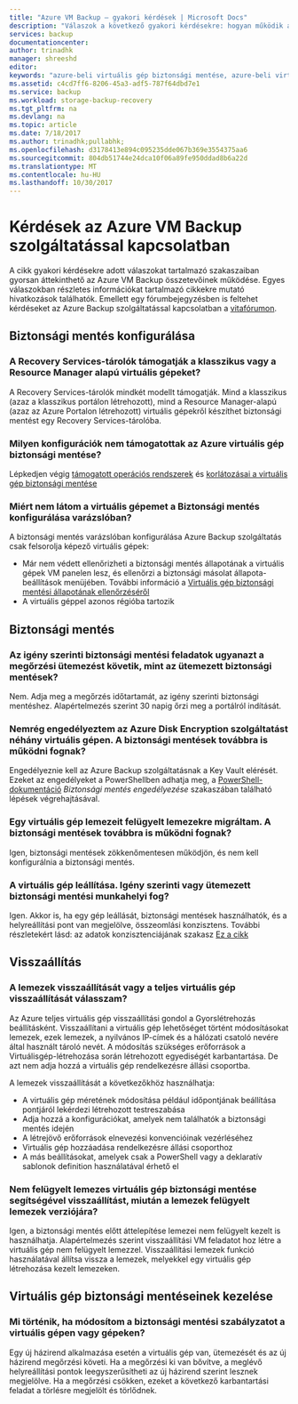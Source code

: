```yaml
---
title: "Azure VM Backup – gyakori kérdések | Microsoft Docs"
description: "Válaszok a következő gyakori kérdésekre: hogyan működik az Azure-beli virtuális gépek biztonsági mentése, mik a korlátozások, és mi történik, ha módosítások történnek a szabályzatban"
services: backup
documentationcenter: 
author: trinadhk
manager: shreeshd
editor: 
keywords: "azure-beli virtuális gép biztonsági mentése, azure-beli virtuális gép visszaállítása, biztonsági mentési szabályzat"
ms.assetid: c4cd7ff6-8206-45a3-adf5-787f64dbd7e1
ms.service: backup
ms.workload: storage-backup-recovery
ms.tgt_pltfrm: na
ms.devlang: na
ms.topic: article
ms.date: 7/18/2017
ms.author: trinadhk;pullabhk;
ms.openlocfilehash: d3178413e894c095235dde067b369e3554375aa6
ms.sourcegitcommit: 804db51744e24dca10f06a89fe950ddad8b6a22d
ms.translationtype: MT
ms.contentlocale: hu-HU
ms.lasthandoff: 10/30/2017
---
```

# <a name="questions-about-the-azure-vm-backup-service"></a>Kérdések az Azure VM Backup szolgáltatással kapcsolatban
A cikk gyakori kérdésekre adott válaszokat tartalmazó szakaszaiban gyorsan áttekinthető az Azure VM Backup összetevőinek működése. Egyes válaszokban részletes információkat tartalmazó cikkekre mutató hivatkozások találhatók. Emellett egy fórumbejegyzésben is feltehet kérdéseket az Azure Backup szolgáltatással kapcsolatban a [vitafórumon](https://social.msdn.microsoft.com/forums/azure/home?forum=windowsazureonlinebackup).

## <a name="configure-backup"></a>Biztonsági mentés konfigurálása
### <a name="do-recovery-services-vaults-support-classic-vms-or-resource-manager-based-vms-br"></a>A Recovery Services-tárolók támogatják a klasszikus vagy a Resource Manager alapú virtuális gépeket? <br/>
A Recovery Services-tárolók mindkét modellt támogatják.  Mind a klasszikus (azaz a klasszikus portálon létrehozott), mind a Resource Manager-alapú (azaz az Azure Portalon létrehozott) virtuális gépekről készíthet biztonsági mentést egy Recovery Services-tárolóba.

### <a name="what-configurations-are-not-supported-by-azure-vm-backup"></a>Milyen konfigurációk nem támogatottak az Azure virtuális gép biztonsági mentése?
Lépkedjen végig [támogatott operációs rendszerek](backup-azure-arm-vms-prepare.md#supported-operating-system-for-backup) és [korlátozásai a virtuális gép biztonsági mentése](backup-azure-arm-vms-prepare.md#limitations-when-backing-up-and-restoring-a-vm)

### <a name="why-cant-i-see-my-vm-in-configure-backup-wizard"></a>Miért nem látom a virtuális gépemet a Biztonsági mentés konfigurálása varázslóban?
A biztonsági mentés varázslóban konfigurálása Azure Backup szolgáltatás csak felsorolja képező virtuális gépek:
  * Már nem védett ellenőrizheti a biztonsági mentés állapotának a virtuális gépek VM panelen lesz, és ellenőrzi a biztonsági másolat állapota-beállítások menüjében. További információ a [Virtuális gép biztonsági mentési állapotának ellenőrzéséről](backup-azure-vms-first-look-arm.md#configure-the-backup-job-from-the-vm-management-blade)
  * A virtuális géppel azonos régióba tartozik

## <a name="backup"></a>Biztonsági mentés
### <a name="will-on-demand-backup-job-follow-same-retention-schedule-as-scheduled-backups"></a>Az igény szerinti biztonsági mentési feladatok ugyanazt a megőrzési ütemezést követik, mint az ütemezett biztonsági mentések?
Nem. Adja meg a megőrzés időtartamát, az igény szerinti biztonsági mentéshez. Alapértelmezés szerint 30 napig őrzi meg a portálról indítását. 

### <a name="i-recently-enabled-azure-disk-encryption-on-some-vms-will-my-backups-continue-to-work"></a>Nemrég engedélyeztem az Azure Disk Encryption szolgáltatást néhány virtuális gépen. A biztonsági mentések továbbra is működni fognak?
Engedélyeznie kell az Azure Backup szolgáltatásnak a Key Vault elérését. Ezeket az engedélyeket a PowerShellben adhatja meg, a [PowerShell-dokumentáció](backup-azure-vms-automation.md) *Biztonsági mentés engedélyezése* szakaszában található lépések végrehajtásával.

### <a name="i-migrated-disks-of-a-vm-to-managed-disks-will-my-backups-continue-to-work"></a>Egy virtuális gép lemezeit felügyelt lemezekre migráltam. A biztonsági mentések továbbra is működni fognak?
Igen, biztonsági mentések zökkenőmentesen működjön, és nem kell konfigurálnia a biztonsági mentés. 

### <a name="my-vm-is-shut-down-will-an-on-demand-or-a-scheduled-backup-work"></a>A virtuális gép leállítása. Igény szerinti vagy ütemezett biztonsági mentési munkahelyi fog?
Igen. Akkor is, ha egy gép leállását, biztonsági mentések használhatók, és a helyreállítási pont van megjelölve, összeomlási konzisztens. További részletekért lásd: az adatok konzisztenciájának szakasz [Ez a cikk](backup-azure-vms-introduction.md#how-does-azure-back-up-virtual-machines)

## <a name="restore"></a>Visszaállítás
### <a name="how-do-i-decide-between-restoring-disks-versus-full-vm-restore"></a>A lemezek visszaállítását vagy a teljes virtuális gép visszaállítását válasszam?
Az Azure teljes virtuális gép visszaállítási gondol a Gyorslétrehozás beállításként. Visszaállítani a virtuális gép lehetőséget történt módosításokat lemezek, ezek lemezek, a nyilvános IP-címek és a hálózati csatoló nevére által használt tároló nevét. A módosítás szükséges erőforrások a Virtuálisgép-létrehozása során létrehozott egyediségét karbantartása. De azt nem adja hozzá a virtuális gép rendelkezésre állási csoportba. 

A lemezek visszaállítását a következőkhöz használhatja:
  * A virtuális gép méretének módosítása például időpontjának beállítása pontjáról lekérdezi létrehozott testreszabása
  * Adja hozzá a konfigurációkat, amelyek nem találhatók a biztonsági mentés idején 
  * A létrejövő erőforrások elnevezési konvencióinak vezérléséhez
  * Virtuális gép hozzáadása rendelkezésre állási csoporthoz
  * A más beállításokat, amelyek csak a PowerShell vagy a deklaratív sablonok definition használatával érhető el
  
### <a name="can-i-use-backups-of-unmanaged-disk-vm-to-restore-after-i-upgrade-my-disks-to-managed-disks"></a>Nem felügyelt lemezes virtuális gép biztonsági mentése segítségével visszaállítást, miután a lemezek felügyelt lemezek verziójára?
Igen, a biztonsági mentés előtt áttelepítése lemezei nem felügyelt kezelt is használhatja. Alapértelmezés szerint visszaállítási VM feladatot hoz létre a virtuális gép nem felügyelt lemezzel. Visszaállítási lemezek funkció használatával állítsa vissza a lemezek, melyekkel egy virtuális gép létrehozása kezelt lemezeken. 

## <a name="manage-vm-backups"></a>Virtuális gép biztonsági mentéseinek kezelése
### <a name="what-happens-when-i-change-a-backup-policy-on-vms"></a>Mi történik, ha módosítom a biztonsági mentési szabályzatot a virtuális gépen vagy gépeken?
Egy új házirend alkalmazása esetén a virtuális gép van, ütemezését és az új házirend megőrzési követi. Ha a megőrzési ki van bővítve, a meglévő helyreállítási pontok leegyszerűsítheti az új házirend szerint lesznek megjelölve. Ha a megőrzési csökken, ezeket a következő karbantartási feladat a törlésre megjelölt és törlődnek. 
